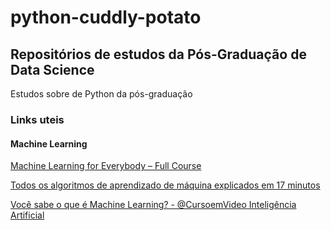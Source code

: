 # python-cuddly-potato

## Repositórios de estudos da Pós-Graduação de Data Science

Estudos sobre de Python da pós-graduação

### Links uteis

#### **Machine Learning**

[Machine Learning for Everybody – Full Course](https://www.youtube.com/watch?v=i_LwzRVP7bg)

[Todos os algoritmos de aprendizado de máquina explicados em 17 minutos](https://www.youtube.com/watch?v=E0Hmnixke2g)

[Você sabe o que é Machine Learning? - @CursoemVideo Inteligência Artificial](https://www.youtube.com/watch?v=0mtXae5HhTE)